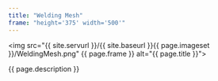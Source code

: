 ```yaml
---
title: "Welding Mesh"
frame: "height='375' width='500'"
---
```

<img src="{{ site.servurl }}/{{ site.baseurl }}{{ page.imageset }}/WeldingMesh.png" {{ page.frame }} alt="{{ page.title }}">
<div>
  {{ page.description }}
</div>
